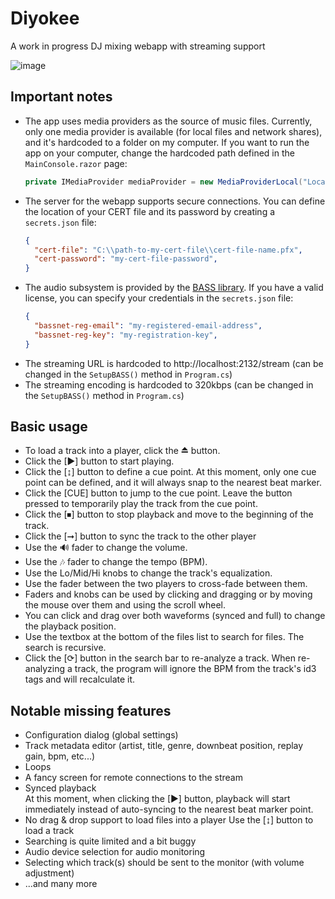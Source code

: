 # Diyokee
A work in progress DJ mixing webapp with streaming support 

![image](https://github.com/user-attachments/assets/8f73d7e5-c624-4466-a5a9-626f2f3847bf)

## Important notes

- The app uses media providers as the source of music files. Currently, only one media provider is available (for local files and network shares), and it's hardcoded to a folder on my computer.
If you want to run the app on your computer, change the hardcoded path defined in the `MainConsole.razor` page:
  ```csharp
  private IMediaProvider mediaProvider = new MediaProviderLocal("Local", @"Z:\Music");
  ```
- The server for the webapp supports secure connections. You can define the location of your CERT file and its password by creating a `secrets.json` file:
  ```json
  {
    "cert-file": "C:\\path-to-my-cert-file\\cert-file-name.pfx",
    "cert-password": "my-cert-file-password",
  }
  ```
- The audio subsystem is provided by the [BASS library](https://www.un4seen.com/bass.html). If you have a valid license, you can specify your credentials in the `secrets.json` file:
  ```json
  {
    "bassnet-reg-email": "my-registered-email-address",
    "bassnet-reg-key": "my-registration-key",
  }
  ```
- The streaming URL is hardcoded to http://localhost:2132/stream (can be changed in the `SetupBASS()` method in `Program.cs`)
- The streaming encoding is hardcoded to 320kbps (can be changed in the `SetupBASS()` method in `Program.cs`)

## Basic usage

- To load a track into a player, click the ⏏ button.
- Click the [▶] button to start playing.
- Click the [↨] button to define a cue point. At this moment, only one cue point can be defined, and it will always snap to the nearest beat marker.
- Click the [CUE] button to jump to the cue point. Leave the button pressed to temporarily play the track from the cue point.
- Click the [⏹] button to stop playback and move to the beginning of the track.
- Click the [➞] button to sync the track to the other player
- Use the 🔊 fader to change the volume.
- Use the 🎶 fader to change the tempo (BPM).
- Use the Lo/Mid/Hi knobs to change the track's equalization.
- Use the fader between the two players to cross-fade between them.
- Faders and knobs can be used by clicking and dragging or by moving the mouse over them and using the scroll wheel.
- You can click and drag over both waveforms (synced and full) to change the playback position.
- Use the textbox at the bottom of the files list to search for files. The search is recursive.
- Click the [⟳] button in the search bar to re-analyze a track. When re-analyzing a track, the program will ignore the BPM from the track's id3 tags and will recalculate it.

## Notable missing features

- Configuration dialog (global settings)
- Track metadata editor (artist, title, genre, downbeat position, replay gain, bpm, etc...)
- Loops
- A fancy screen for remote connections to the stream
- Synced playback  
  At this moment, when clicking the [▶] button, playback will start immediately instead of auto-syncing to the nearest beat marker point.
- No drag & drop support to load files into a player
  Use the [↨] button to load a track
- Searching is quite limited and a bit buggy
- Audio device selection for audio monitoring
- Selecting which track(s) should be sent to the monitor (with volume adjustment)
- ...and many more
